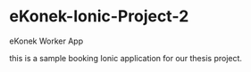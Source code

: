# eKonek-Ionic-Project-2

eKonek Worker App

this is a sample booking Ionic application for our thesis project.
